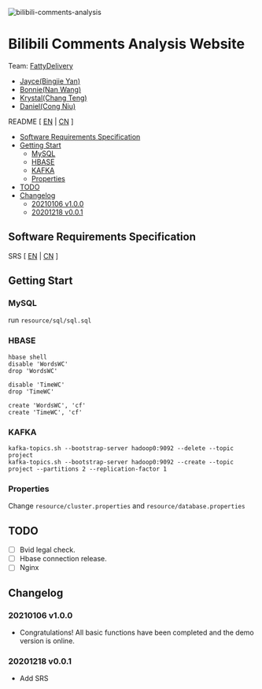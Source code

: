 ![bilibili-comments-analysis](https://socialify.git.ci/fattydelivery/bilibili-comments-analysis/image?descriptionEditable=bilibili%20comments-analysis&font=Source%20Code%20Pro&forks=1&issues=1&language=1&logo=https%3A%2F%2Favatars2.githubusercontent.com%2Fu%2F51746996%3Fs%3D200%26v%3D4&owner=1&pattern=Circuit%20Board&pulls=1&stargazers=1&theme=Light)

# Bilibili Comments Analysis Website

Team: <a href="https://github.com/fattydelivery">FattyDelivery</a>

- <a href="https://github.com/beiyuouo">Jayce(Bingjie Yan)</a>
- <a href="https://github.com/Lannaie">Bonnie(Nan Wang)</a>
- <a href="https://github.com/hnutc">Krystal(Chang Teng)</a>
- <a href="https://github.com/ibrothercow">Daniel(Cong Niu)</a>

README [ <a href="README.md">EN</a> | <a href="README_CN.md">CN</a> ]

<!-- MarkdownTOC levels="2,3" autolink="true" style="unordered" -->

- [Software Requirements Specification](#software-requirements-specification)
- [Getting Start](#getting-start)
    - [MySQL](#mysql)
    - [HBASE](#hbase)
    - [KAFKA](#kafka)
    - [Properties](#properties)
- [TODO](#todo)
- [Changelog](#changelog)
    - [20210106 v1.0.0](#20210106-v100)
    - [20201218 v0.0.1](#20201218-v001)

<!-- /MarkdownTOC -->


## Software Requirements Specification

SRS [ <a href="SRS.md">EN</a> | <a href="SRS_CN.md">CN</a> ]

## Getting Start
### MySQL

run `resource/sql/sql.sql`


### HBASE

```
hbase shell
disable 'WordsWC'
drop 'WordsWC'

disable 'TimeWC'
drop 'TimeWC'

create 'WordsWC', 'cf'
create 'TimeWC', 'cf'
```

### KAFKA

```
kafka-topics.sh --bootstrap-server hadoop0:9092 --delete --topic project
kafka-topics.sh --bootstrap-server hadoop0:9092 --create --topic project --partitions 2 --replication-factor 1
```

### Properties
Change `resource/cluster.properties` and `resource/database.properties`

## TODO
- [ ] Bvid legal check.
- [ ] Hbase connection release.
- [ ] Nginx

## Changelog

### 20210106 v1.0.0

- Congratulations! All basic functions have been completed and the demo version is online.


### 20201218 v0.0.1

- Add SRS



